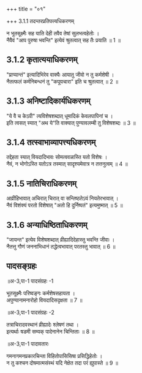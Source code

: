 +++
title = "०१"

+++
3.1.1 तदन्तरप्रतिपत्त्यधिकरणम्

न भूतसूक्ष्मैः सह याति देही तवैव तेषां सुलभत्वहेतोः ।  
नैवैवं "आप पुरुषा भवन्ति" इत्येवं श्रुतत्वात् सह तैः प्रयाति ॥ 1 ॥

## 3.1.2 कृतात्ययाधिकरणम्

"प्राप्यान्तं" इत्यादिभिरेव वाक्यैः आयातु जीवो न तु कर्मशेषी ।  
नैतत्फलं कर्मनिबन्धनं तु "कपूयचारा" इति च श्रुतत्वात् ॥ 2 ॥

## 3.1.3 अनिष्टादिकार्यधिकरणम्

"ये वै च केऽपी" त्यविशेषशब्दात् धूमादिकं केवलपापिनां च ।  
इति त्वसत् स्यात् "अथ ये"ति वाक्यात् पुण्यावलम्बी तु विशेषशब्दः ॥ 3 ॥

## 3.1.4 तत्स्वाभाव्यापत्त्यधिकरणम्

तद्देहता स्यात् वियदादिभावः सोमत्ववन्नास्ति यतो विशेषः ।  
नैवं, न भोगोऽस्ति यतोऽत्र तस्मात् सादृश्यमेवात्र न तत्तनुत्वम् ॥ 4 ॥

## 3.1.5 नातिचिराधिकरणम्

आव्रीहिभावात् अचिरात् चिरात् वा सन्तिष्ठतेऽयं नियतेरभावात् ।  
नैवं विशंक्यं परतो विशेषात् "अतो हि दुर्निष्पतं" इत्यमुष्मात् ॥ 5 ॥

## 3.1.6 अन्याधिष्ठिताधिकरणम्

"जायन्त" इत्येव विशेषशब्दात् व्रीह्यादिदेहास्तु भवन्ति जीवाः ।  
नैतत्तु गौणं जननाभिधानं तद्धेत्वभावात् परतस्तु भावात् ॥ 6 ॥

## पादसङ्ग्रहः
॥अ-3,पा-1 पादसंग्रहः -1

भूतसूक्ष्मैः परिष्वङ्गः कर्मशेषसहायता ।  
अपुण्यानामनारोहो वियदादिसदृक्षता ॥ 7 ॥

॥अ-3,पा-1 पादसंग्रहः -2

तत्राचिरादवस्थानं व्रीह्यादेः श्लेषणं तथा ।  
इत्यर्थाः षडमी सम्यक् पादेनानेन चिन्तिताः ॥ 8 ॥

॥अ-3,पा-1 पादावतारः

गमनागमनप्रकारचिन्ता विहितोपासिसिषा प्रसिद्धिहेतोः ।  
न तु कश्चन दोषमात्मसंस्थं यदि नेक्षेत तदा परं ह्युपास्ते ॥ 9 ॥
